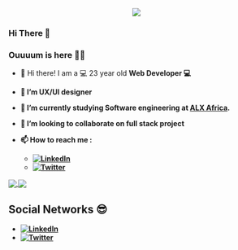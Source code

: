 <p align="center">
  <a href="https://github.com/omazoz"><img src="https://readme-typing-svg.demolab.com?font=Fira+Code&size=40&pause=1000&width=600&height=100&lines=Hi i'm Oumayma mazoz 🙋‍♀..."></a>
  

  

### Hi There 👋

### Ouuuum is here 👩‍💻
 

- 👋 Hi there!  I am a 💻 23 year old <b>  Web Developer 💻 <b/>
- 👀 I’m UX/UI designer 
- 🌱 I’m currently studying Software engineering at [ALX Africa](https://www.alxafrica.com/).
- 💞️ I’m looking to collaborate on full stack project 
- 📫 How to reach me  : 
  
  - [![LinkedIn](https://img.shields.io/badge/-LinkedIn-0A66C2?style=flat&logo=linkedin&link=https://www.linkedin.com/in/oumayma-mazoz-2b4126228/)](https://www.linkedin.com/in/oumayma-mazoz-2b4126228/)
  - [![Twitter](https://img.shields.io/badge/-Twitter-FFFFFF?style=flat&logo=twitter&link=https://twitter.com/oumie201)](https://twitter.com/oumie201)
















<a href="https://github.com/omazoz?tab=repositories">
  <img align="center" src="https://github-readme-stats.vercel.app/api/top-langs/?username=omazoz&theme=dark"/>
</a>
<a href="https://github.com/omazoz?tab=repositories">
 <img align="center" src="https://github-readme-stats.vercel.app/api?username=omazoz&line_height=40&show_icons=true&theme=dark">
</a>


## Social Networks 😎

- [![LinkedIn](https://img.shields.io/badge/-LinkedIn-0A66C2?style=flat&logo=linkedin&link=https://www.linkedin.com/in/oumayma-mazoz-2b4126228/)](https://www.linkedin.com/in/oumayma-mazoz-2b4126228/)
- [![Twitter](https://img.shields.io/badge/-Twitter-FFFFFF?style=flat&logo=twitter&link=https://twitter.com/oumie201)](https://twitter.com/oumie201)

